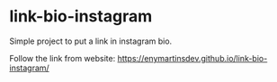 # link-bio-instagram
Simple project to put a link in instagram bio.

Follow the link from website: https://enymartinsdev.github.io/link-bio-instagram/
